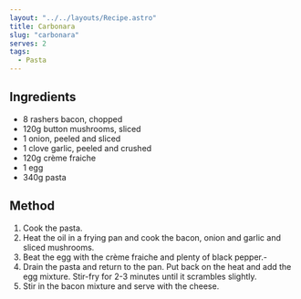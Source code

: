 ```yaml
---
layout: "../../layouts/Recipe.astro"
title: Carbonara
slug: "carbonara"
serves: 2
tags:
  - Pasta
---
```


## Ingredients

- 8 rashers bacon, chopped
- 120g button mushrooms, sliced
- 1 onion, peeled and sliced
- 1 clove garlic, peeled and crushed
- 120g crème fraiche
- 1 egg
- 340g pasta

## Method

1. Cook the pasta.
1. Heat the oil in a frying pan and cook the bacon, onion and garlic and sliced mushrooms.
1. Beat the egg with the crème fraiche and plenty of black pepper.-
1. Drain the pasta and return to the pan. Put back on the heat and add the egg mixture. Stir-fry for 2-3 minutes until it scrambles slightly.
1. Stir in the bacon mixture and serve with the cheese.